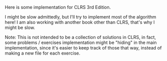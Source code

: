 Here is some implementation for CLRS 3rd Edition.

I might be slow admittedly, but I'll try to implement most of the algorithm here!
I am also working with another book other than CLRS, that's why I might be slow.

Note: This is not intended to be a collection of solutions in CLRS, in fact, some problems / exercises implementation might be "hiding" in the main implementation, since it's easier to keep track of those that way, instead of making a new file for each exercise.
